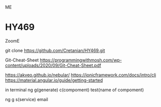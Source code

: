 ME
# HY469
ZoomΕ

git clone https://github.com/Cretanian/HY469.git

Git-Cheat-Sheet
https://programmingwithmosh.com/wp-content/uploads/2020/09/Git-Cheat-Sheet.pdf

https://akveo.github.io/nebular/
https://ionicframework.com/docs/intro/cli
https://material.angular.io/guide/getting-started


in terminal ng g(generate) c(compoment) test(name of compoment) 

ng g s(service) email